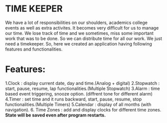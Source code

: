 #  TIME KEEPER

We have a lot of responsibilities on our shoulders, academics college events as well as extra activites.
It becomes very difficult for us to manage our time.
We lose track of time and we sometimes, miss some important work that was to be done.
So we can distribute time for all our work. We just need a timekeeper.
So, here we created an application having following features and functionalities.

# Features:
1.Clock : display current date, day and time.(Analog + digital)
2.Stopwatch : start, pause, resume, lap functionalities.(Multiple Stopwatch)
3.Alarm : time based event triggering, snooze option. (diffrent tone for different alarm)
4.Timer : set time and it runs backward, start, pause, resume, stop functionalities.(Multiple Timers)
5.Calendar : display of all months (with navigation).
6. Time Zones : add and display clocks for different time zones.
**State will be saved even after program restarts.**
